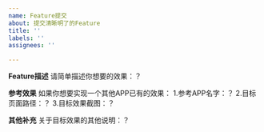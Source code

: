 ```yaml
---
name: Feature提交
about: 提交清晰明了的Feature
title: ''
labels: ''
assignees: ''

---
```


**Feature描述**
请简单描述你想要的效果：？

**参考效果**
如果你想要实现一个其他APP已有的效果：
1.参考APP名字：？
2.目标页面路径：？
3.目标效果截图：？

**其他补充**
关于目标效果的其他说明：？
